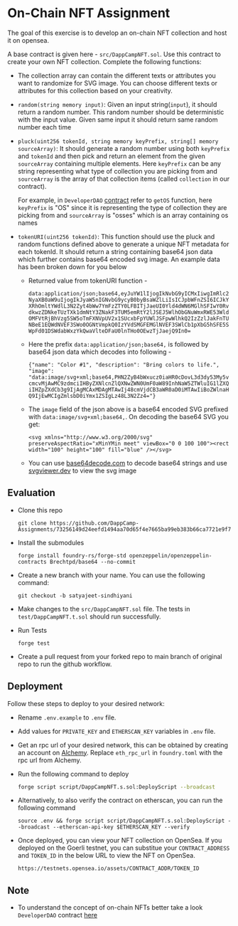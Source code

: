 # On-Chain NFT Assignment

The goal of this exercise is to develop an on-chain NFT collection and host it on opensea.

A base contract is given here - `src/DappCampNFT.sol`. Use this contract to create your own NFT collection. Complete the following functions:

- The collection array can contain the different texts or attributes you want to randomize for SVG image. You can choose different texts or attributes for this collection based on your creativity.

- `random(string memory input)`: Given an input string(`input`), it should return a random number. This random number should be deterministic with the input value. Given same input it should return same random number each time

- `pluck(uint256 tokenId, string memory keyPrefix, string[] memory sourceArray)`: It should generate a random number using both `keyPrefix` and `tokenId` and then pick and return an element from the given `sourceArray` containing multiple elements. Here `keyPrefix` can be any string representing what type of collection you are picking from and `sourceArray` is the array of that collection items (called `collection` in our contract).

  For example, in `DeveloperDAO` [contract](https://github.com/Developer-DAO/developer-dao-nft-contract/blob/master/hh/contracts/Dev.sol) refer to `getOS` function, here `keyPrefix` is "OS" since it is representing the type of collection they are picking from and `sourceArray` is "osses" which is an array containing os names

- `tokenURI(uint256 tokenId)`: This function should use the pluck and random functions defined above to generate a unique NFT metadata for each tokenId. It should return a string containing base64 json data which further contains base64 encoded svg image. An example data has been broken down for you below

  - Returned value from tokenURI function -

    `data:application/json;base64,eyJuYW1lIjogIkNvbG9yICMxIiwgImRlc2NyaXB0aW9uIjogIkJyaW5nIGNvbG9ycyB0byBsaWZlLiIsICJpbWFnZSI6ICJkYXRhOmltYWdlL3N2Zyt4bWw7YmFzZTY0LFBITjJaeUI0Yld4dWN6MGlhSFIwY0RvdkwzZDNkeTUzTXk1dmNtY3ZNakF3TUM5emRtY2lJSEJ5WlhObGNuWmxRWE53WldOMFVtRjBhVzg5SW5oTmFXNVpUV2x1SUcxbFpYUWlJSFpwWlhkQ2IzZzlJakFnTUNBeE1EQWdNVEF3SWo0OGNtVmpkQ0IzYVdSMGFEMGlNVEF3SWlCb1pXbG5hSFE5SWpFd01DSWdabWxzYkQwaVlteDFaU0lnTHo0OEwzTjJaejQ9In0=`

  - Here the prefix `data:application/json;base64,` is followed by base64 json data which decodes into following -

    `{"name": "Color #1", "description": "Bring colors to life.", "image": "data:image/svg+xml;base64,PHN2ZyB4bWxucz0iaHR0cDovL3d3dy53My5vcmcvMjAwMC9zdmciIHByZXNlcnZlQXNwZWN0UmF0aW89InhNaW5ZTWluIG1lZXQiIHZpZXdCb3g9IjAgMCAxMDAgMTAwIj48cmVjdCB3aWR0aD0iMTAwIiBoZWlnaHQ9IjEwMCIgZmlsbD0iYmx1ZSIgLz48L3N2Zz4="}`

  - The `image` field of the json above is a base64 encoded SVG prefixed with `data:image/svg+xml;base64,`. On decoding the base64 SVG you get:

    `<svg xmlns="http://www.w3.org/2000/svg" preserveAspectRatio="xMinYMin meet" viewBox="0 0 100 100"><rect width="100" height="100" fill="blue" /></svg>`

  - You can use [base64decode.com](https://www.base64decode.org/) to decode base64 strings and use [svgviewer.dev](https://www.svgviewer.dev/) to view the svg image

## Evaluation

- Clone this repo
  ```
  git clone https://github.com/DappCamp-Assignments/73256149d24eefd1494aa70d65f4e7665ba99eb383b66ca7721e9f7f9290915a
  ```
- Install the submodules

  ```
  forge install foundry-rs/forge-std openzeppelin/openzeppelin-contracts Brechtpd/base64 --no-commit
  ```

- Create a new branch with your name. You can use the following command:

  ```
  git checkout -b satyajeet-sindhiyani
  ```

- Make changes to the `src/DappCampNFT.sol` file. The tests in `test/DappCampNFT.t.sol` should run successfully.

- Run Tests
  ```
  forge test
  ```
- Create a pull request from your forked repo to main branch of original repo to run the github workflow.

## Deployment

Follow these steps to deploy to your desired network:

- Rename `.env.example` to `.env` file.

- Add values for `PRIVATE_KEY` and `ETHERSCAN_KEY` variables in `.env` file.

- Get an rpc url of your desired network, this can be obtained by creating an account on [Alchemy](https://www.alchemy.com/). Replace `eth_rpc_url` in `foundry.toml` with the rpc url from Alchemy.

- Run the following command to deploy

  ```bash
  forge script script/DappCampNFT.s.sol:DeployScript --broadcast
  ```

- Alternatively, to also verify the contract on etherscan, you can run the following command

  ```
  source .env && forge script script/DappCampNFT.s.sol:DeployScript --broadcast --etherscan-api-key $ETHERSCAN_KEY --verify
  ```

- Once deployed, you can view your NFT collection on OpenSea. If you deployed on the Goerli testnet, you can substitue your `CONTRACT_ADDRESS` and `TOKEN_ID` in the below URL to view the NFT on OpenSea.

  ```
  https://testnets.opensea.io/assets/CONTRACT_ADDR/TOKEN_ID
  ```

## Note

- To understand the concept of on-chain NFTs better take a look `DeveloperDAO` contract [here](https://github.com/Developer-DAO/developer-dao-nft-contract/blob/master/hh/contracts/Dev.sol)
